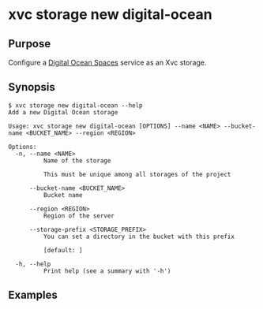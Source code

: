 # xvc storage new digital-ocean

## Purpose

Configure a [Digital Ocean Spaces](https://www.digitalocean.com/products/spaces) service as an Xvc storage. 

## Synopsis 

```console
$ xvc storage new digital-ocean --help
Add a new Digital Ocean storage

Usage: xvc storage new digital-ocean [OPTIONS] --name <NAME> --bucket-name <BUCKET_NAME> --region <REGION>

Options:
  -n, --name <NAME>
          Name of the storage
          
          This must be unique among all storages of the project

      --bucket-name <BUCKET_NAME>
          Bucket name

      --region <REGION>
          Region of the server

      --storage-prefix <STORAGE_PREFIX>
          You can set a directory in the bucket with this prefix
          
          [default: ]

  -h, --help
          Print help (see a summary with '-h')

```

## Examples

